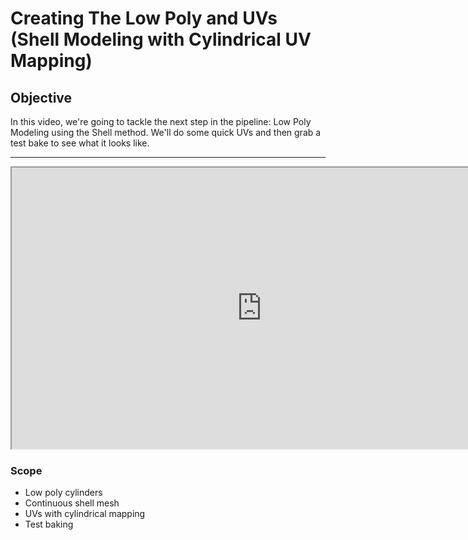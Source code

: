 # Creating The Low Poly and UVs (Shell Modeling with Cylindrical UV Mapping)

<h2>Objective</h2>
<p>In this video, we're going to tackle the next step in the pipeline: Low Poly Modeling using the Shell method. We'll do some quick UVs and then grab a test bake to see what it looks like.</p>
<hr>
<p><iframe src="https://www.youtube.com/embed/LWU1TdoJNMM?rel=0" width="800" height="450" allowfullscreen="allowfullscreen" allow="accelerometer; autoplay; clipboard-write; encrypted-media; gyroscope; picture-in-picture"></iframe></p>
<h3>Scope</h3>
<ul>
<li>Low poly cylinders</li>
<li>Continuous shell mesh</li>
<li>UVs with cylindrical mapping</li>
<li>Test baking</li>
</ul>